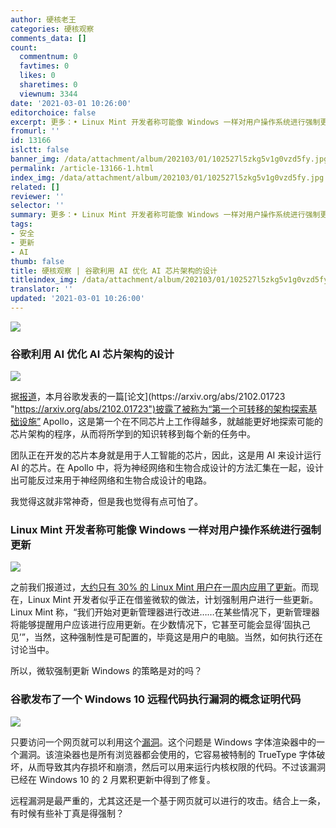 ```yaml
---
author: 硬核老王
categories: 硬核观察
comments_data: []
count:
  commentnum: 0
  favtimes: 0
  likes: 0
  sharetimes: 0
  viewnum: 3344
date: '2021-03-01 10:26:00'
editorchoice: false
excerpt: 更多：• Linux Mint 开发者称可能像 Windows 一样对用户操作系统进行强制更新 • 谷歌发布了一个 Windows 10 远程代码执行漏洞的概念证明代码
fromurl: ''
id: 13166
islctt: false
banner_img: /data/attachment/album/202103/01/102527l5zkg5v1g0vzd5fy.jpg
permalink: /article-13166-1.html
index_img: /data/attachment/album/202103/01/102527l5zkg5v1g0vzd5fy.jpg
related: []
reviewer: ''
selector: ''
summary: 更多：• Linux Mint 开发者称可能像 Windows 一样对用户操作系统进行强制更新 • 谷歌发布了一个 Windows 10 远程代码执行漏洞的概念证明代码
tags:
- 安全
- 更新
- AI
thumb: false
title: 硬核观察 | 谷歌利用 AI 优化 AI 芯片架构的设计
titleindex_img: /data/attachment/album/202103/01/102527l5zkg5v1g0vzd5fy.jpg
translator: ''
updated: '2021-03-01 10:26:00'
---
```


![](/data/attachment/album/202103/01/102527l5zkg5v1g0vzd5fy.jpg)


### 谷歌利用 AI 优化 AI 芯片架构的设计


![](/data/attachment/album/202103/01/102543z0dwzhgwnclhwjnd.jpg)


据[报道](https://www.zdnet.com/article/googles-deep-learning-finds-a-critical-path-in-ai-chips/ "https://www.zdnet.com/article/googles-deep-learning-finds-a-critical-path-in-ai-chips/")，本月谷歌发表的一篇[论文](https://arxiv.org/abs/2102.01723 "https://arxiv.org/abs/2102.01723")披露了被称为“第一个可转移的架构探索基础设施” Apollo，这是第一个在不同芯片上工作得越多，就越能更好地探索可能的芯片架构的程序，从而将所学到的知识转移到每个新的任务中。


团队正在开发的芯片本身就是用于人工智能的芯片，因此，这是用 AI 来设计运行 AI 的芯片。在 Apollo 中，将为神经网络和生物合成设计的方法汇集在一起，设计出可能反过来用于神经网络和生物合成设计的电路。


我觉得这就非常神奇，但是我也觉得有点可怕了。


### Linux Mint 开发者称可能像 Windows 一样对用户操作系统进行强制更新


![](/data/attachment/album/202103/01/102605o8vg51vih18viw16.jpg)


之前我们报道过，[大约只有 30% 的 Linux Mint 用户在一周内应用了更新](/article-13141-1.html "/article-13141-1.html")。而现在，Linux Mint 开发者似乎正在借鉴微软的做法，计划强制用户进行一些更新。Linux Mint 称，“我们开始对更新管理器进行改进……在某些情况下，更新管理器将能够提醒用户应该进行应用更新。在少数情况下，它甚至可能会显得‘固执己见’”，当然，这种强制性是可配置的，毕竟这是用户的电脑。当然，如何执行还在讨论当中。


所以，微软强制更新 Windows 的策略是对的吗？


### 谷歌发布了一个 Windows 10 远程代码执行漏洞的概念证明代码


![](/data/attachment/album/202103/01/102618dhypa4u5u7rup4r2.jpg)


只要访问一个网页就可以利用这个[漏洞](https://bugs.chromium.org/p/project-zero/issues/detail?id=2123 "https://bugs.chromium.org/p/project-zero/issues/detail?id=2123")。这个问题是 Windows 字体渲染器中的一个漏洞。该渲染器也是所有浏览器都会使用的，它容易被特制的 TrueType 字体破坏，从而导致其内存损坏和崩溃，然后可以用来运行内核权限的代码。不过该漏洞已经在 Windows 10 的 2 月累积更新中得到了修复。


远程漏洞是最严重的，尤其这还是一个基于网页就可以进行的攻击。结合上一条，有时候有些补丁真是得强制？
